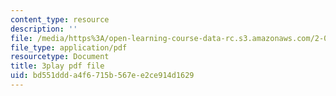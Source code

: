 ```yaml
---
content_type: resource
description: ''
file: /media/https%3A/open-learning-course-data-rc.s3.amazonaws.com/2-003sc-engineering-dynamics-fall-2011/bd551ddda4f6715b567ee2ce914d1629_iMz0LiqjFmE.pdf
file_type: application/pdf
resourcetype: Document
title: 3play pdf file
uid: bd551ddd-a4f6-715b-567e-e2ce914d1629
---
```

